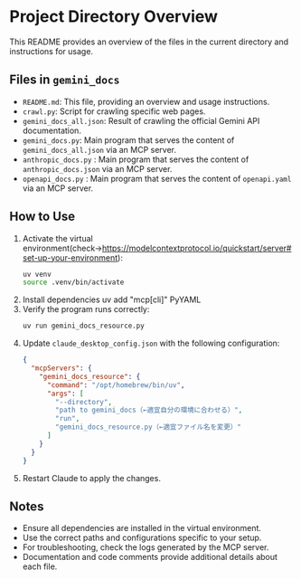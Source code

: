 # Project Directory Overview

This README provides an overview of the files in the current directory and instructions for usage.

## Files in `gemini_docs`

- `README.md`: This file, providing an overview and usage instructions.
- `crawl.py`: Script for crawling specific web pages.
- `gemini_docs_all.json`: Result of crawling the official Gemini API documentation.
- `gemini_docs.py`: Main program that serves the content of `gemini_docs_all.json` via an MCP server.
- `anthropic_docs.py` : Main program that serves the content of `anthropic_docs.json` via an MCP server.
- `openapi_docs.py` : Main program that serves the content of `openapi.yaml` via an MCP server.

## How to Use

1. Activate the virtual environment(check→https://modelcontextprotocol.io/quickstart/server#set-up-your-environment):
   ```bash
   uv venv
   source .venv/bin/activate
   ```
2. Install dependencies
   uv add "mcp[cli]" PyYAML
3. Verify the program runs correctly:
   ```bash
   uv run gemini_docs_resource.py
   ```
4. Update `claude_desktop_config.json` with the following configuration:
   ```json
   {
     "mcpServers": {
       "gemini_docs_resource": {
         "command": "/opt/homebrew/bin/uv",
         "args": [
           "--directory",
           "path to gemini_docs（←適宜自分の環境に合わせる）",
           "run",
           "gemini_docs_resource.py（←適宜ファイル名を変更）"
         ]
       }
     }
   }
   ```
5. Restart Claude to apply the changes.

## Notes

- Ensure all dependencies are installed in the virtual environment.
- Use the correct paths and configurations specific to your setup.
- For troubleshooting, check the logs generated by the MCP server.
- Documentation and code comments provide additional details about each file.
